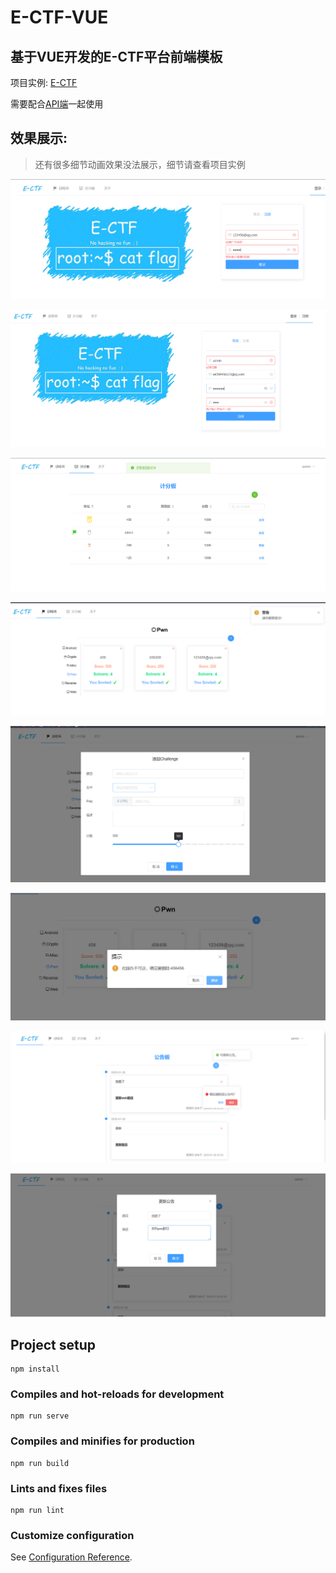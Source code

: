 # E-CTF-VUE

## 基于VUE开发的E-CTF平台前端模板
项目实例: [E-CTF](http://39.106.85.139/index)

需要配合[API端](https://github.com/RGDZ-GZU/E-CTF-API.git)一起使用

## 效果展示:
> 还有很多细节动画效果没法展示，细节请查看项目实例

![login](./img/login.png)

![register](./img/register.png)

![scoreCard](./img/scoreCard.png)

![challenges](./img/challenges.png)

![add_challenge](./img/add_challenge.png)

![del_challenge](./img/del_challenge.png)

![anncs](./img/anncs.png)

![add_annc](./img/add_annc.png)

## Project setup
```
npm install
```

### Compiles and hot-reloads for development
```
npm run serve
```

### Compiles and minifies for production
```
npm run build
```

### Lints and fixes files
```
npm run lint
```

### Customize configuration
See [Configuration Reference](https://cli.vuejs.org/config/).
